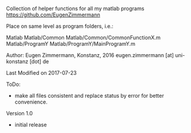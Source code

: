 Collection of helper functions for all my matlab programs https://github.com/EugenZimmermann

Place on same level as program folders, i.e.:

Matlab
Matlab/Common
Matlab/Common/CommonFunctionX.m
Matlab/ProgramY
Matlab/ProgramY/MainProgramY.m

Author: Eugen Zimmermann, Konstanz, 2016 eugen.zimmermann [at] uni-konstanz [dot] de

Last Modified on 2017-07-23

ToDo:
- make all files consistent and replace status by error for better convenience.

Version 1.0
- initial release
